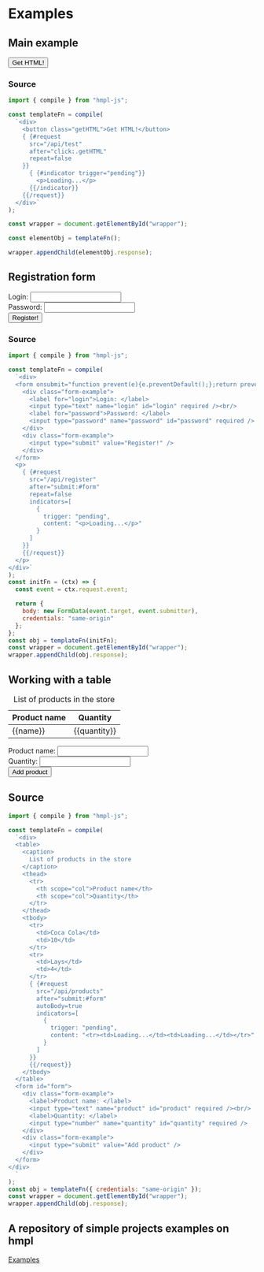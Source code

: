 # Examples

<!--List of test examples of work without request to api. Will also work by itself.-->

## Main example

<div id="wrapper">
  <div>
    <button @click="switchComponent" class="getHTML">Get HTML!</button>
    <component :is="currentComponent"></component>
  </div>
</div>

### Source

```javascript
import { compile } from "hmpl-js";

const templateFn = compile(
  `<div>
    <button class="getHTML">Get HTML!</button>
    { {#request
      src="/api/test"
      after="click:.getHTML"
      repeat=false
    }}
      { {#indicator trigger="pending"}}
        <p>Loading...</p>
      {{/indicator}}
    {{/request}}
  </div>`
);

const wrapper = document.getElementById("wrapper");

const elementObj = templateFn();

wrapper.appendChild(elementObj.response);
```

## Registration form

<div id="wrapper">
  <div>
    <div>
      <form @submit.prevent="switchComponent1" id="form">
        <div class="form-example">
          <label for="login">Login: </label>
          <input v-model="login" type="text" name="login" id="login" required /><br/>
          <label for="password">Password: </label>
          <input v-model="password" type="password" name="password" id="password" required />
        </div>
        <div class="form-example">
          <input type="submit" value="Register!" />
        </div>
      </form>
      <p><component :is="currentComponent1"></component></p>
    </div>
  </div>
</div>

### Source

```javascript
import { compile } from "hmpl-js";

const templateFn = compile(
  `<div>
  <form onsubmit="function prevent(e){e.preventDefault();};return prevent(event);" id="form">
    <div class="form-example">
      <label for="login">Login: </label>
      <input type="text" name="login" id="login" required /><br/>
      <label for="password">Password: </label>
      <input type="password" name="password" id="password" required />
    </div>
    <div class="form-example">
      <input type="submit" value="Register!" />
    </div>
  </form>
  <p>
    { {#request
      src="/api/register"
      after="submit:#form"
      repeat=false
      indicators=[
        {
          trigger: "pending",
          content: "<p>Loading...</p>"
        }
      ]
    }}
    {{/request}}
  </p>
</div>`
);
const initFn = (ctx) => {
  const event = ctx.request.event;

  return {
    body: new FormData(event.target, event.submitter),
    credentials: "same-origin"
  };
};
const obj = templateFn(initFn);
const wrapper = document.getElementById("wrapper");
wrapper.appendChild(obj.response);
```

## Working with a table

<div>
  <table>
    <caption>
      List of products in the store
    </caption>
    <thead>
      <tr>
        <th scope="col">Product name</th>
        <th scope="col">Quantity</th>
      </tr>
    </thead>
    <tbody>
      <tr v-for="{name, quantity} in products">
        <td>{{name}}</td>
        <td>{{quantity}}</td>
      </tr>
      <template v-for="item in items">
        <!--hmpl2-->
      </template>
    </tbody>
  </table>
  <form @submit.prevent="switchComponent2" id="form">
    <div class="form-example">
      <label for="product">Product name: </label>
      <input v-model="product" type="text" name="product" id="product" required /><br/>
      <label for="quantity">Quantity: </label>
      <input v-model="quantity" type="number" name="quantity" id="quantity" required />
    </div>
    <div class="form-example">
      <input type="submit" value="Add product" />
    </div>
  </form>
</div>

## Source

```javascript
import { compile } from "hmpl-js";

const templateFn = compile(
  `<div>
  <table>
    <caption>
      List of products in the store
    </caption>
    <thead>
      <tr>
        <th scope="col">Product name</th>
        <th scope="col">Quantity</th>
      </tr>
    </thead>
    <tbody>
      <tr>
        <td>Coca Cola</td>
        <td>10</td>
      </tr>
      <tr>
        <td>Lays</td>
        <td>4</td>
      </tr>
      { {#request
        src="/api/products"
        after="submit:#form"
        autoBody=true
        indicators=[
          {
            trigger: "pending",
            content: "<tr><td>Loading...</td><td>Loading...</td></tr>"
          }
        ]
      }}
      {{/request}}
    </tbody>
  </table>
  <form id="form">
    <div class="form-example">
      <label>Product name: </label>
      <input type="text" name="product" id="product" required /><br/>
      <label>Quantity: </label>
      <input type="number" name="quantity" id="quantity" required />
    </div>
    <div class="form-example">
      <input type="submit" value="Add product" />
    </div>
  </form>
</div>
  `
);
const obj = templateFn({ credentials: "same-origin" });
const wrapper = document.getElementById("wrapper");
wrapper.appendChild(obj.response);
```

<script setup>
  import { createCommentVNode, h, ref } from 'vue'

  // Main example
  const els = [createCommentVNode("hmpl0"), h("div", "Loading..."), h("div", "HTML from server")];
  const Comment = (_, ctx) => els[0];
  const Loading = (_, ctx) => els[1];
  const HTMLFromServer = (_, ctx) => els[2];
  const currentComponent = ref(Comment)
  const switchComponent = () => {
      const isComment = currentComponent.value === Comment;
      if(isComment){
        currentComponent.value = Loading;
        setTimeout(()=>{
          currentComponent.value = HTMLFromServer;
        }, 300);
      }
    }
  // Registration form
  const login = ref("");
  const password = ref("");
  const els1 = [createCommentVNode("hmpl1"), h("div", "Loading...")];
  const Comment1 = (_, ctx) => els1[0];
  const Loading1 = (_, ctx) => els1[1];
  const currentComponent1 = ref(Comment1)
  const switchComponent1 = () => {
    const isComment = currentComponent1.value === Comment1;
    if(isComment){
      currentComponent1.value = Loading1;
      setTimeout(()=>{
        currentComponent1.value = h("span", `Hello, ${login.value}!`);
        login.value = "";
        password.value = "";
      }, 300);
    }
  }
  
  // Working with a table
  let id = 2;
  const items = ref([1]);
  const defaultValue = [{ id: 0, name: "Coca Cola", quantity: 10 }, { id: 1, name: "Lays", quantity: 4 }]
  const products = ref([...defaultValue]);
  const product = ref("");
  const quantity = ref("");
  const loading = { id: -1, name: "Loading...", quantity: "Loading..." };
  const currentComponent2 = ref(createCommentVNode("hmpl2"));
  const switchComponent2 = () => {
    currentComponent2.value = null;
    if (items.value.length) items.value = [];
    const currentArr = [...products.value];
    products.value = [...defaultValue, loading];
    setTimeout(()=>{
      currentArr.push({ id, name: product.value, quantity: quantity.value })
      products.value = currentArr;
      product.value = "";
      quantity.value = "";
      id++;
    }, 300);
  }
</script>

## A repository of simple projects examples on hmpl

[Examples](https://github.com/hmpl-language/examples)
